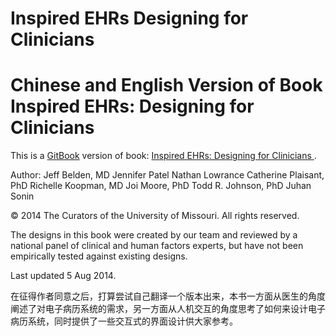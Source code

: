 # Inspired EHRs Designing for Clinicians 
Chinese and English Version of Book Inspired EHRs: Designing for Clinicians 
======

This is a [GitBook](http://wanghaisheng.gitbooks.io/inspired-ehrs-designing-for-clinicians/content/) version of book: [Inspired EHRs: Designing for Clinicians ](http://inspiredehrs.org/).


Author:
    Jeff Belden, MD
    Jennifer Patel
    Nathan Lowrance
    Catherine Plaisant, PhD
    Richelle Koopman, MD
    Joi Moore, PhD
    Todd R. Johnson, PhD
    Juhan Sonin

© 2014 The Curators of the University of Missouri. All rights reserved.



The designs in this book were created by our team and reviewed by a national panel of clinical and human factors experts, but have not been empirically tested against existing designs.

Last updated 5 Aug 2014.


在征得作者同意之后，打算尝试自己翻译一个版本出来，本书一方面从医生的角度阐述了对电子病历系统的需求，另一方面从人机交互的角度思考了如何来设计电子病历系统，同时提供了一些交互式的界面设计供大家参考。

